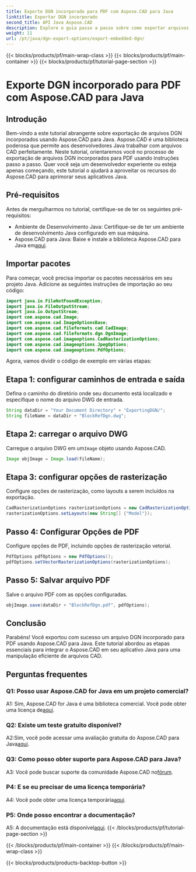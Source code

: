 ```yaml
---
title: Exporte DGN incorporado para PDF com Aspose.CAD para Java
linktitle: Exportar DGN incorporado
second_title: API Java Aspose.CAD
description: Explore o guia passo a passo sobre como exportar arquivos DGN incorporados para PDF usando Aspose.CAD for Java. Aprimore seus aplicativos Java com manipulação perfeita de arquivos CAD.
weight: 11
url: /pt/java/dgn-export-options/export-embedded-dgn/
---
```


{{< blocks/products/pf/main-wrap-class >}}
{{< blocks/products/pf/main-container >}}
{{< blocks/products/pf/tutorial-page-section >}}

# Exporte DGN incorporado para PDF com Aspose.CAD para Java

## Introdução

Bem-vindo a este tutorial abrangente sobre exportação de arquivos DGN incorporados usando Aspose.CAD para Java. Aspose.CAD é uma biblioteca poderosa que permite aos desenvolvedores Java trabalhar com arquivos CAD perfeitamente. Neste tutorial, orientaremos você no processo de exportação de arquivos DGN incorporados para PDF usando instruções passo a passo. Quer você seja um desenvolvedor experiente ou esteja apenas começando, este tutorial o ajudará a aproveitar os recursos do Aspose.CAD para aprimorar seus aplicativos Java.

## Pré-requisitos

Antes de mergulharmos no tutorial, certifique-se de ter os seguintes pré-requisitos:
- Ambiente de Desenvolvimento Java: Certifique-se de ter um ambiente de desenvolvimento Java configurado em sua máquina.
-  Aspose.CAD para Java: Baixe e instale a biblioteca Aspose.CAD para Java em[aqui](https://releases.aspose.com/cad/java/).

## Importar pacotes

Para começar, você precisa importar os pacotes necessários em seu projeto Java. Adicione as seguintes instruções de importação ao seu código:

```java
import java.io.FileNotFoundException;
import java.io.FileOutputStream;
import java.io.OutputStream;
import com.aspose.cad.Image;
import com.aspose.cad.ImageOptionsBase;
import com.aspose.cad.fileformats.cad.CadImage;
import com.aspose.cad.fileformats.dgn.DgnImage;
import com.aspose.cad.imageoptions.CadRasterizationOptions;
import com.aspose.cad.imageoptions.JpegOptions;
import com.aspose.cad.imageoptions.PdfOptions;
```

Agora, vamos dividir o código de exemplo em várias etapas:

## Etapa 1: configurar caminhos de entrada e saída

Defina o caminho do diretório onde seu documento está localizado e especifique o nome do arquivo DWG de entrada.

```java
String dataDir = "Your Document Directory" + "ExportingDGN/";
String fileName = dataDir + "BlockRefDgn.dwg";
```

## Etapa 2: carregar o arquivo DWG

 Carregue o arquivo DWG em um`Image` objeto usando Aspose.CAD.

```java
Image objImage = Image.load(fileName);
```

## Etapa 3: configurar opções de rasterização

Configure opções de rasterização, como layouts a serem incluídos na exportação.

```java
CadRasterizationOptions rasterizationOptions = new CadRasterizationOptions();
rasterizationOptions.setLayouts(new String[] {"Model"});
```

## Passo 4: Configurar Opções de PDF

Configure opções de PDF, incluindo opções de rasterização vetorial.

```java
PdfOptions pdfOptions = new PdfOptions();
pdfOptions.setVectorRasterizationOptions(rasterizationOptions);
```

## Passo 5: Salvar arquivo PDF

Salve o arquivo PDF com as opções configuradas.
```java
objImage.save(dataDir + "BlockRefDgn.pdf", pdfOptions);
```

## Conclusão

Parabéns! Você exportou com sucesso um arquivo DGN incorporado para PDF usando Aspose.CAD para Java. Este tutorial abordou as etapas essenciais para integrar o Aspose.CAD em seu aplicativo Java para uma manipulação eficiente de arquivos CAD.

## Perguntas frequentes

### Q1: Posso usar Aspose.CAD for Java em um projeto comercial?

 A1: Sim, Aspose.CAD for Java é uma biblioteca comercial. Você pode obter uma licença de[aqui](https://purchase.aspose.com/buy).

### Q2: Existe um teste gratuito disponível?

 A2:Sim, você pode acessar uma avaliação gratuita do Aspose.CAD para Java[aqui](https://releases.aspose.com/).

### Q3: Como posso obter suporte para Aspose.CAD para Java?

A3: Você pode buscar suporte da comunidade Aspose.CAD no[fórum](https://forum.aspose.com/c/cad/19).

### P4: E se eu precisar de uma licença temporária?

 A4: Você pode obter uma licença temporária[aqui](https://purchase.aspose.com/temporary-license/).

### P5: Onde posso encontrar a documentação?

 A5: A documentação está disponível[aqui](https://reference.aspose.com/cad/java/).
{{< /blocks/products/pf/tutorial-page-section >}}

{{< /blocks/products/pf/main-container >}}
{{< /blocks/products/pf/main-wrap-class >}}

{{< blocks/products/products-backtop-button >}}
